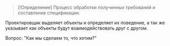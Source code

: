 > [!Определение]
> Процесс обработки полученных требований и составление спецификации. 

Проектировщик выделяет объекты и определяет их поведение, а так же указывает как объекты будут взаимодействовать друг с другом.

Вопрос: "Как мы сделаем то, что хотим?"

